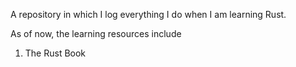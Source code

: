 A repository in which I log everything I do when I am learning Rust. 

As of now, the learning resources include
1. The Rust Book